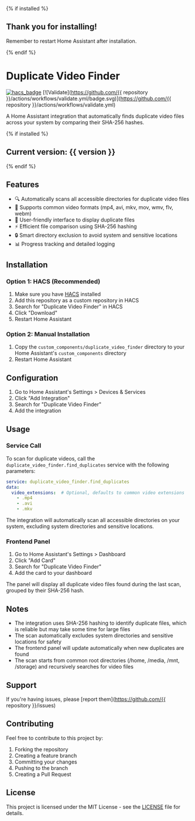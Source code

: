 {% if installed %}
## Thank you for installing!

Remember to restart Home Assistant after installation.

{% endif %}

# Duplicate Video Finder

[![hacs_badge](https://img.shields.io/badge/HACS-Custom-orange.svg)](https://github.com/custom-components/hacs)
[![Validate](https://github.com/{{ repository }}/actions/workflows/validate.yml/badge.svg)](https://github.com/{{ repository }}/actions/workflows/validate.yml)

A Home Assistant integration that automatically finds duplicate video files across your system by comparing their SHA-256 hashes.

{% if installed %}
## Current version: {{ version }}

{% endif %}

## Features

- 🔍 Automatically scans all accessible directories for duplicate video files
- 🎥 Supports common video formats (mp4, avi, mkv, mov, wmv, flv, webm)
- 🎨 User-friendly interface to display duplicate files
- ⚡ Efficient file comparison using SHA-256 hashing
- 🔒 Smart directory exclusion to avoid system and sensitive locations
- 📊 Progress tracking and detailed logging

## Installation

### Option 1: HACS (Recommended)

1. Make sure you have [HACS](https://hacs.xyz/) installed
2. Add this repository as a custom repository in HACS
3. Search for "Duplicate Video Finder" in HACS
4. Click "Download"
5. Restart Home Assistant

### Option 2: Manual Installation

1. Copy the `custom_components/duplicate_video_finder` directory to your Home Assistant's `custom_components` directory
2. Restart Home Assistant

## Configuration

1. Go to Home Assistant's Settings > Devices & Services
2. Click "Add Integration"
3. Search for "Duplicate Video Finder"
4. Add the integration

## Usage

### Service Call

To scan for duplicate videos, call the `duplicate_video_finder.find_duplicates` service with the following parameters:

```yaml
service: duplicate_video_finder.find_duplicates
data:
  video_extensions:  # Optional, defaults to common video extensions
    - .mp4
    - .avi
    - .mkv
```

The integration will automatically scan all accessible directories on your system, excluding system directories and sensitive locations.

### Frontend Panel

1. Go to Home Assistant's Settings > Dashboard
2. Click "Add Card"
3. Search for "Duplicate Video Finder"
4. Add the card to your dashboard

The panel will display all duplicate video files found during the last scan, grouped by their SHA-256 hash.

## Notes

- The integration uses SHA-256 hashing to identify duplicate files, which is reliable but may take some time for large files
- The scan automatically excludes system directories and sensitive locations for safety
- The frontend panel will update automatically when new duplicates are found
- The scan starts from common root directories (/home, /media, /mnt, /storage) and recursively searches for video files

## Support

If you're having issues, please [report them](https://github.com/{{ repository }}/issues)

## Contributing

Feel free to contribute to this project by:

1. Forking the repository
2. Creating a feature branch
3. Committing your changes
4. Pushing to the branch
5. Creating a Pull Request

## License

This project is licensed under the MIT License - see the [LICENSE](LICENSE) file for details. 